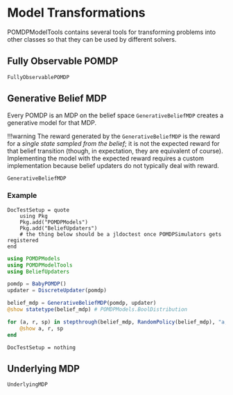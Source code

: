 # Model Transformations

POMDPModelTools contains several tools for transforming problems into other classes so that they can be used by different solvers.

## Fully Observable POMDP

```@docs
FullyObservablePOMDP
```

## Generative Belief MDP

Every POMDP is an MDP on the belief space `GenerativeBeliefMDP` creates a generative model for that MDP.

!!!warning The reward generated by the `GenerativeBeliefMDP` is the reward for a *single state sampled from the belief*; it is not the expected reward for that belief transition (though, in expectation, they are equivalent of course). Implementing the model with the expected reward requires a custom implementation because belief updaters do not typically deal with reward.

```@docs
GenerativeBeliefMDP
```

### Example

```@meta
DocTestSetup = quote
    using Pkg
    Pkg.add("POMDPModels")
    Pkg.add("BeliefUpdaters")
    # the thing below should be a jldoctest once POMDPSimulators gets registered
end
```

```julia
using POMDPModels
using POMDPModelTools
using BeliefUpdaters

pomdp = BabyPOMDP()
updater = DiscreteUpdater(pomdp)

belief_mdp = GenerativeBeliefMDP(pomdp, updater)
@show statetype(belief_mdp) # POMDPModels.BoolDistribution

for (a, r, sp) in stepthrough(belief_mdp, RandomPolicy(belief_mdp), "a,r,sp", max_steps=5)
    @show a, r, sp
end
```

```@meta
DocTestSetup = nothing
```

## Underlying MDP

```@docs
UnderlyingMDP
```
